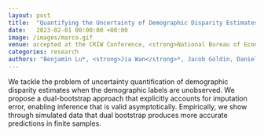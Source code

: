 ```yaml
---
layout: post
title:  "Quantifying the Uncertainty of Demographic Disparity Estimates when Demographic Labels are Unobserved"
date:   2023-02-01 00:00:00 +00:00
image: /images/marco.gif
venue: accepted at the CRIW Conference, <strong>National Bureau of Economic Research (NBER)</strong>. 
categories: research
authors: "Benjamin Lu*, <strong>Jia Wan</strong>*, Jacob Goldin, Daniel Ho"
---
```

We tackle the problem of uncertainty quantification of demographic disparity estimates when the demographic labels are unobserved. We propose a dual-bootstrap approach that explicitly accounts for imputation error, enabling inference that is valid asymptotically. Empirically, we show through simulated data that dual bootstrap produces more accurate predictions in finite samples.

